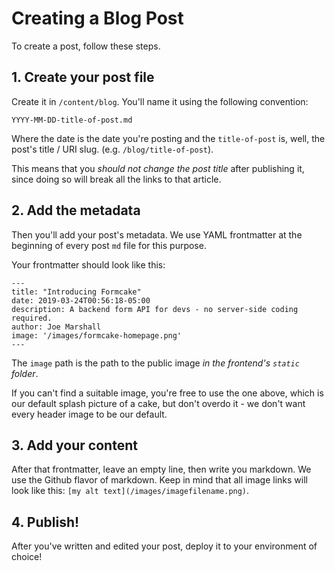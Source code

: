 # Creating a Blog Post

To create a post, follow these steps.

## 1. Create your post file

Create it in `/content/blog`. You'll name it using the following convention:

```
YYYY-MM-DD-title-of-post.md
```

Where the date is the date you're posting and the `title-of-post` is, well, the post's title / URI slug. (e.g. `/blog/title-of-post`).

This means that you *should not change the post title* after publishing it, since doing so will break all the links to that article.

## 2. Add the metadata

Then you'll add your post's metadata. We use YAML frontmatter at the beginning of every post `md` file for this purpose.

Your frontmatter should look like this:

```
---
title: "Introducing Formcake"
date: 2019-03-24T00:56:18-05:00
description: A backend form API for devs - no server-side coding required. 
author: Joe Marshall
image: '/images/formcake-homepage.png'
---
```

The `image` path is the path to the public image *in the frontend's `static` folder*.

If you can't find a suitable image, you're free to use the one above, which is our default splash picture of a cake, but don't overdo it - we don't want every header image to be our default.

## 3. Add your content

After that frontmatter, leave an empty line, then write you markdown. We use the Github flavor of markdown. Keep in mind that all image links will look like this: `[my alt text](/images/imagefilename.png)`.

## 4. Publish!

After you've written and edited your post, deploy it to your environment of choice!